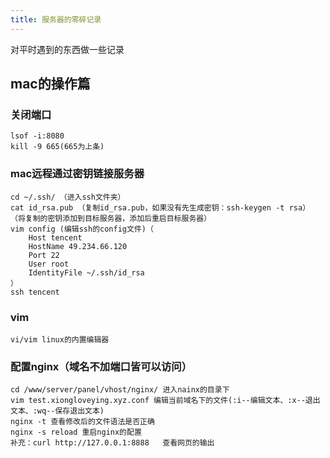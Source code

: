 ```yaml
---
title: 服务器的零碎记录
---
```


对平时遇到的东西做一些记录

## mac的操作篇

### 关闭端口
```
lsof -i:8080
kill -9 665(665为上条)
```

### mac远程通过密钥链接服务器
```
cd ~/.ssh/ （进入ssh文件夹） 
cat id_rsa.pub （复制id_rsa.pub，如果没有先生成密钥：ssh-keygen -t rsa）
（将复制的密钥添加到目标服务器，添加后重启目标服务器）
vim config (编辑ssh的config文件)（
    Host tencent
    HostName 49.234.66.120
    Port 22
    User root
    IdentityFile ~/.ssh/id_rsa
）
ssh tencent
```

### vim
```
vi/vim linux的内置编辑器
```

### 配置nginx（域名不加端口皆可以访问）
```
cd /www/server/panel/vhost/nginx/ 进入nainx的目录下
vim test.xiongloveying.xyz.conf 编辑当前域名下的文件(:i--编辑文本、:x--退出文本、:wq--保存退出文本)
nginx -t 查看修改后的文件语法是否正确
nginx -s reload 重启nginx的配置
补充：curl http://127.0.0.1:8888   查看网页的输出
```